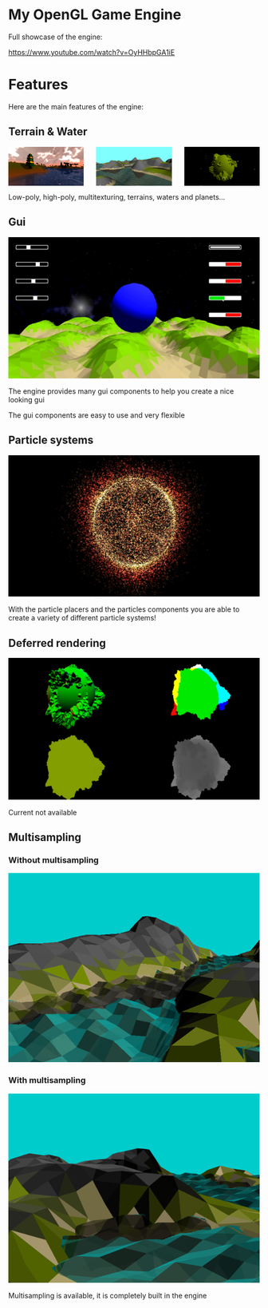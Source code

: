 # My OpenGL Game Engine

Full showcase of the engine:

https://www.youtube.com/watch?v=OyHHbpGA1iE

# Features

Here are the main features of the engine:

## Terrain & Water

<div style="display: flex; justify-content: space-between;">
    <img src="https://github.com/Saar25/Lwjgl/blob/master/docs/Amanecer.png?raw=true" width="30%"/>
    <img src="https://github.com/Saar25/Lwjgl/blob/master/docs/Terrain&Water.png?raw=true" width="30%"/>
    <img src="https://github.com/Saar25/Lwjgl/blob/master/docs/Planet.png?raw=true" width="30%"/>
</div>

Low-poly, high-poly, multitexturing, terrains, waters and planets...

## Gui

<img src="https://github.com/Saar25/Lwjgl/blob/master/docs/Gui.png?raw=true" />

The engine provides many gui components to help you create a nice looking gui

The gui components are easy to use and very flexible

## Particle systems

<img src="https://github.com/Saar25/Lwjgl/blob/master/docs/Particles.png?raw=true" />

With the particle placers and the particles components you are able to create a variety of different particle systems!

## Deferred rendering

<img src="https://github.com/Saar25/Lwjgl/blob/master/docs/DeferredRendering.png?raw=true" />

Current not available

## Multisampling

### Without multisampling

<img src="https://github.com/Saar25/Lwjgl/blob/master/docs/WithoutMultisampling.png?raw=true"/>

### With multisampling

<img src="https://github.com/Saar25/Lwjgl/blob/master/docs/WithMultisampling.png?raw=true"/>

Multisampling is available, it is completely built in the engine
